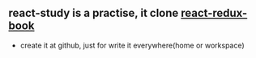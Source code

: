 ## react-study is a practise, it clone [react-redux-book](git@git.coding.net:lewis617/react-redux-book.git)
- create it at github, just for write it everywhere(home or workspace)